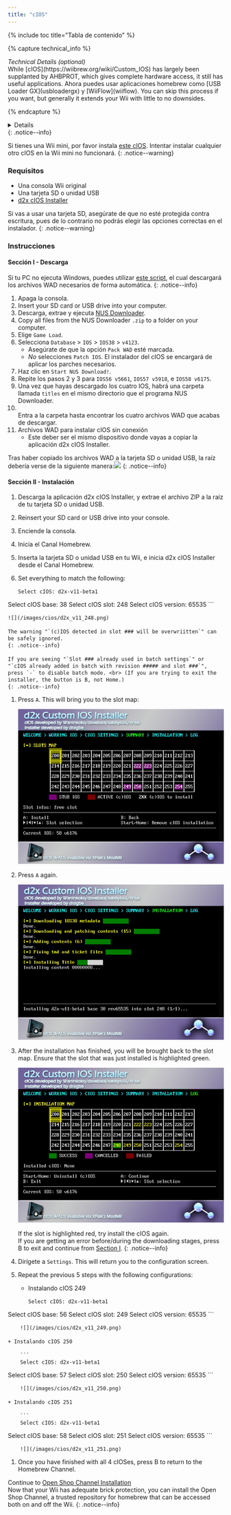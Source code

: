 ```yaml
---
title: "cIOS"
---
```


{% include toc title="Tabla de contenido" %}

{% capture technical_info %}
<summary><em>Technical Details (optional)</em></summary>
While [cIOS](https://wiibrew.org/wiki/Custom_IOS) has largely been supplanted by AHBPROT, which gives complete hardware access, it still has useful applications. Ahora puedes usar aplicaciones homebrew como [USB Loader GX](usbloadergx) y [WiiFlow](wiiflow). You can skip this process if you want, but generally it extends your Wii with little to no downsides.

{% endcapture %}
<details>{{ technical_info | markdownify }}</details>
{: .notice--info}

Si tienes una Wii mini, por favor instala [este cIOS](cios-mini). Intentar instalar cualquier otro cIOS en la Wii mini no funcionará.
{: .notice--warning}

### Requisitos

* Una consola Wii original
* Una tarjeta SD o unidad USB
* [d2x cIOS Installer](/assets/files/d2x-cios-installer.zip)

Si vas a usar una tarjeta SD, asegúrate de que no esté protegida contra escritura, pues de lo contrario no podrás elegir las opciones correctas en el instalador.
{: .notice--warning}

### Instrucciones

#### Sección I - Descarga

Si tu PC no ejecuta Windows, puedes utilizar [este script](/assets/files/d2x_offline_ios.sh), el cual descargará los archivos WAD necesarios de forma automática.
{: .notice--info}

1. Apaga la consola.
1. Insert your SD card or USB drive into your computer.
1. Descarga, extrae y ejecuta [NUS Downloader](https://github.com/WiiDatabase/nusdownloader/releases/latest/download/NUSD-Mod-NUS-Fix.zip).
1. Copy all files from the NUS Downloader `.zip` to a folder on your computer.
1. Elige `Game Load`.
1. Selecciona `Database` > `IOS` > `IOS38` > `v4123`.
    + Asegúrate de que la opción `Pack WAD` esté marcada.
    + *No* selecciones `Patch IOS`. El instalador del cIOS se encargará de aplicar los parches necesarios.
1. Haz clic en `Start NUS Download!`.
1. Repite los pasos 2 y 3 para `IOS56 v5661`, `IOS57 v5918`, e `IOS58 v6175`.
1. Una vez que hayas descargado los cuatro IOS, habrá una carpeta llamada `titles` en el mismo directorio que el programa NUS Downloader.
1. <br/> Entra a la carpeta hasta encontrar los cuatro archivos WAD que acabas de descargar.
1. Archivos WAD para instalar cIOS sin conexión
    + Este deber ser el mismo dispositivo donde vayas a copiar la aplicación d2x cIOS Installer.

Tras haber copiado los archivos WAD a la tarjeta SD o unidad USB, la raíz debería verse de la siguiente manera:![](/images/cios/d2x_offline_ios.png)
{: .notice--info}

#### Sección II - Instalación


1. Descarga la aplicación d2x cIOS Installer, y extrae el archivo ZIP a la raíz de tu tarjeta SD o unidad USB.
1. Reinsert your SD card or USB drive into your console.
1. Enciende la consola.
1. Inicia el Canal Homebrew.
1. Inserta la tarjeta SD o unidad USB en tu Wii, e inicia d2x cIOS Installer desde el Canal Homebrew.
1. Set everything to match the following:

    ```
    Select cIOS: d2x-v11-beta1
Select cIOS base: 38
Select cIOS slot: 248
Select cIOS version: 65535
    ```

    ![](/images/cios/d2x_v11_248.png)

    The warning "`(c)IOS detected in slot ### will be overwriitten`" can be safely ignored.
    {: .notice--info}

    If you are seeing "`Slot ### already used in batch settings`" or "`cIOS already added in batch with revision ##### and slot ###`", press `-` to disable batch mode. <br> (If you are trying to exit the installer, the button is B, not Home.)
    {: .notice--info}

1. Press `A`. This will bring you to the slot map:

    ![](/images/cios/d2x_summary.png)

1. Press `A` again.

    ![](/images/cios/d2x_installation.png)

1. After the installation has finished, you will be brought back to the slot map. Ensure that the slot that was just installed is highlighted green.

    ![](/images/cios/d2x_log.png)

    If the slot is highlighted red, try install the cIOS again. <br> If you are getting an error before/during the downloading stages, press B to exit and continue from [Section I](#section-i---downloading).
    {: .notice--info}

1. Dirígete a `Settings`. This will return you to the configuration screen.
1. Repeat the previous 5 steps with the following configurations:

    + Instalando cIOS 249

        ```
        Select cIOS: d2x-v11-beta1
Select cIOS base: 56
Select cIOS slot: 249
Select cIOS version: 65535
        ```

        ![](/images/cios/d2x_v11_249.png)

    + Instalando cIOS 250

        ```
        Select cIOS: d2x-v11-beta1
Select cIOS base: 57
Select cIOS slot: 250
Select cIOS version: 65535
        ```

        ![](/images/cios/d2x_v11_250.png)

    + Instalando cIOS 251

        ```
        Select cIOS: d2x-v11-beta1
Select cIOS base: 58
Select cIOS slot: 251
Select cIOS version: 65535
        ```

        ![](/images/cios/d2x_v11_251.png)

1. Once you have finished with all 4 cIOSes, press B to return to the Homebrew Channel.

Continue to [Open Shop Channel Installation](osc) <br> Now that your Wii has adequate brick protection, you can install the Open Shop Channel, a trusted repository for homebrew that can be accessed both on and off the Wii.
{: .notice--info}
